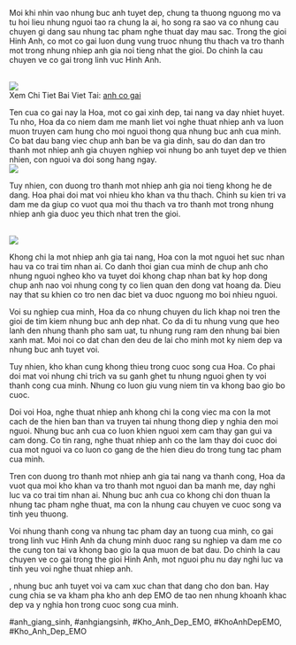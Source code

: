 <p>Moi khi nhin vao nhung buc anh tuyet dep, chung ta thuong nguong mo va tu hoi lieu nhung nguoi tao ra chung la ai, ho song ra sao va co nhung cau chuyen gi dang sau nhung tac pham nghe thuat day mau sac. Trong the gioi Hinh Anh, co mot co gai luon dung vung truoc nhung thu thach va tro thanh mot trong nhung nhiep anh gia noi tieng nhat the gioi. Do chinh la cau chuyen ve co gai trong linh vuc Hinh Anh.</p><br><img src="https://khoanhdepemo.com/wp-content/uploads/2024/12/image-1033-1024x576.png"></br>
Xem Chi Tiet Bai Viet Tai: <a href="https://khoanhdepemo.com/anh-gai-xinh/">anh co gai</a><p>Ten cua co gai nay la Hoa, mot co gai xinh dep, tai nang va day nhiet huyet. Tu nho, Hoa da co niem dam me manh liet voi nghe thuat nhiep anh va luon muon truyen cam hung cho moi nguoi thong qua nhung buc anh cua minh. Co bat dau bang viec chup anh ban be va gia dinh, sau do dan dan tro thanh mot nhiep anh gia chuyen nghiep voi nhung bo anh tuyet dep ve thien nhien, con nguoi va doi song hang ngay.<br><img src="https://khoanhdepemo.com/wp-content/uploads/2024/12/image-1011-939x1024.png"></br><p>Tuy nhien, con duong tro thanh mot nhiep anh gia noi tieng khong he de dang. Hoa phai doi mat voi nhieu kho khan va thu thach. Chinh su kien tri va dam me da giup co vuot qua moi thu thach va tro thanh mot trong nhung nhiep anh gia duoc yeu thich nhat tren the gioi.</p><br><img src="https://khoanhdepemo.com/wp-content/uploads/2024/12/image-928-1024x766.png"></br><p>Khong chi la mot nhiep anh gia tai nang, Hoa con la mot nguoi het suc nhan hau va co trai tim nhan ai. Co danh thoi gian cua minh de chup anh cho nhung nguoi ngheo kho va tuyet doi khong chap nhan bat ky hop dong chup anh nao voi nhung cong ty co lien quan den dong vat hoang da. Dieu nay that su khien co tro nen dac biet va duoc nguong mo boi nhieu nguoi.<p>Voi su nghiep cua minh, Hoa da co nhung chuyen du lich khap noi tren the gioi de tim kiem nhung buc anh dep nhat. Co da di tu nhung vung que heo lanh den nhung thanh pho sam uat, tu nhung rung ram den nhung bai bien xanh mat. Moi noi co dat chan den deu de lai cho minh mot ky niem dep va nhung buc anh tuyet voi.</p><p>Tuy nhien, kho khan cung khong thieu trong cuoc song cua Hoa. Co phai doi mat voi nhung chi trich va su ganh ghet tu nhung nguoi ghen ty voi thanh cong cua minh. Nhung co luon giu vung niem tin va khong bao gio bo cuoc.<p>Doi voi Hoa, nghe thuat nhiep anh khong chi la cong viec ma con la mot cach de the hien ban than va truyen tai nhung thong diep y nghia den moi nguoi. Nhung buc anh cua co luon khien nguoi xem cam thay gan gui va cam dong. Co tin rang, nghe thuat nhiep anh co the lam thay doi cuoc doi cua mot nguoi va co luon co gang de the hien dieu do trong tung tac pham cua minh.</p><p>Tren con duong tro thanh mot nhiep anh gia tai nang va thanh cong, Hoa da vuot qua moi kho khan va tro thanh mot nguoi dan ba manh me, day nghi luc va co trai tim nhan ai. Nhung buc anh cua co khong chi don thuan la nhung tac pham nghe thuat, ma con la nhung cau chuyen ve cuoc song va tinh yeu thuong.</p><p>Voi nhung thanh cong va nhung tac pham day an tuong cua minh, co gai trong linh vuc Hinh Anh da chung minh duoc rang su nghiep va dam me co the cung ton tai va khong bao gio la qua muon de bat dau. Do chinh la cau chuyen ve co gai trong the gioi Hinh Anh, mot nguoi phu nu day nghi luc va tinh yeu voi nghe thuat nhiep anh.</p><p>, nhung buc anh tuyet voi va cam xuc chan that dang cho don ban. Hay cung chia se va kham pha kho anh dep EMO de tao nen nhung khoanh khac dep va y nghia hon trong cuoc song cua minh.</p>
#anh_giang_sinh, #anhgiangsinh, #Kho_Anh_Dep_EMO, #KhoAnhDepEMO, #Kho_Anh_Dep_EMO
